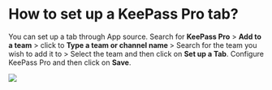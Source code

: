 # How to set up a KeePass Pro tab?

<p class="no-margin">You can set up a tab through App source. Search for <b>KeePass Pro</b> &gt; <b>Add to a team</b> &gt; click to <b>Type a team or channel name </b>&gt; Search for the team you wish to add it to &gt; Select the team and then click on <b>Set up a Tab</b>. Configure KeePass Pro and then click on <b>Save</b>.</p>
<p class="no-margin"></p>
<div class="intercom-container"><img src="/assets/img/teams-pro/image_56.png"></div>

<Intercom />
<Clarity />
<GoogleAnalytics />

